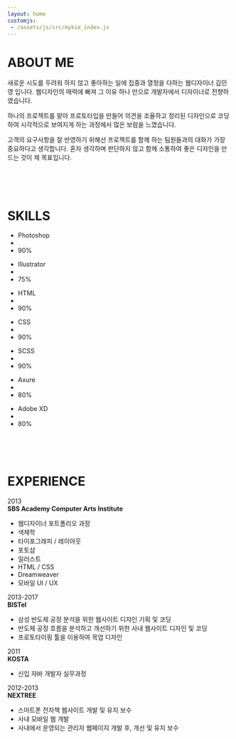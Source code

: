 ```yaml
---
layout: home
customjs:
 - /assets/js/src/mykim_index.js
---
```


# ABOUT ME

<div class="my-aboutme-wrapper">
  <p>
  새로운 시도를 두려워 하지 않고 좋아하는 일에 집중과 열정을 다하는 웹디자이너 김민영 입니다. 웹디자인의 매력에 빠져 그 이유 하나 만으로 개발자에서 디자이너로 전향하였습니다.
  </p>
  <p>
  하나의 프로젝트를 맡아 프로토타입을 만들어 의견을 조율하고 정리된 디자인으로 코딩하여 시각적으로 보여지게 하는 과정에서 많은 보람을 느꼈습니다.
  </p> 
  <p>
  고객의 요구사항을 잘 반영하기 위해선 프로젝트를 함께 하는 팀원들과의 대화가 가장 중요하다고 생각합니다. 혼자 생각하며 판단하지 않고 함께 소통하여 좋은 디자인을 만드는 것이 제 목표입니다.
  </p>
</div> 
<br> 
<br>   
<br> 
   
 
# SKILLS

<div class="my-skills-wrapper">  
    <ul class="my-skill">  
      <li>Photoshop</li>
      <li class="progress-bar graph-90"></li>
      <li class="percent">90%</li>
    </ul>
    <ul class="my-skill"> 
      <li>Illustrator</li>
      <li class="progress-bar graph-70"></li>
      <li class="percent">75%</li>
    </ul>
    <ul class="my-skill">  
      <li>HTML</li> 
      <li class="progress-bar graph-90"></li>
      <li class="percent">90%</li>  
    </ul>
    <ul class="my-skill"> 
      <li>CSS</li> 
      <li class="progress-bar graph-90"></li>
      <li class="percent">90%</li>  
    </ul>
    <ul class="my-skill">
      <li>SCSS</li>
      <li class="progress-bar graph-90"></li>
      <li class="percent">90%</li> 
    </ul>
    <ul class="my-skill">
      <li>Axure</li>
      <li class="progress-bar graph-80"></li>
      <li class="percent">80%</li>
    </ul>
    <ul class="my-skill">
      <li>Adobe XD</li>
      <li class="progress-bar graph-80"></li>
      <li class="percent">80%</li>
    </ul>
</div>  
<br>   
<br>   
<br> 


# EXPERIENCE

<div class="my-experience-wrapper">
  <div class="my-experience-content ex-content left my-sbs"> 
    <div>2013</div>  
    <strong>SBS Academy Computer Arts Institute</strong>
    <ul>
      <li>웹디자이너 포트폴리오 과정</li>
      <li>색채학</li>
      <li>타이포그래피 / 레이아웃</li>
      <li>포토샵</li>
      <li>일러스트</li>
      <li>HTML / CSS </li>
      <li>Dreamweaver</li>
      <li>모바일 UI / UX   </li>
    </ul>
  </div>
  <div class="my-experience-content ex-content right my-bistel">
    <div>2013-2017</div>
    <strong>BISTel</strong>
    <ul>
      <li>삼성 반도체 공정 분석을 위한 웹사이트 디자인 기획 및 코딩</li>
      <li>반도체 공정 흐름을 분석하고 개선하기 위한 사내 웹사이트 디자인 및 코딩</li>
      <li>프로토타이핑 툴을 이용하여 목업 디자인</li>
    </ul>
  </div>
  <div class="my-experience-content ex-content left my-kosta">
    <div>2011</div> 
    <strong>KOSTA</strong> 
    <ul>
      <li>신입 자바 개발자 실무과정</li>
    </ul>
  </div>
  <div class="my-experience-content ex-content right my-nextree">
    <div>2012-2013</div>
    <strong>NEXTREE</strong>
    <ul>
      <li>스마트폰 전자책 웹사이트 개발 및 유지 보수</li>
      <li>사내 모바일 웹 개발</li>
      <li>사내에서 운영되는 관리자 웹페이지 개발 후, 개선 및 유지 보수</li>
    </ul>
  </div>
  <div class="my-experience-timeline"></div>
</div>